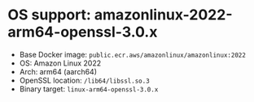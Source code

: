 # OS support: amazonlinux-2022-arm64-openssl-3.0.x

- Base Docker image: `public.ecr.aws/amazonlinux/amazonlinux:2022`
- OS: Amazon Linux 2022
- Arch: arm64 (aarch64)
- OpenSSL location: `/lib64/libssl.so.3`
- Binary target: `linux-arm64-openssl-3.0.x`
